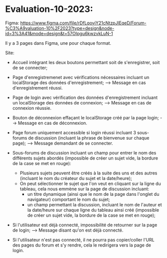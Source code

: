 # Evaluation-10-2023:

Figma: https://www.figma.com/file/rDfLqovjY21cNtzpJlEqeD/Forum-%C3%A9valuation-10%2F2023?type=design&node-id=3%3A41&mode=design&t=57OIpgu6kwzvkLuN-1

Il y a 3 pages dans Figma, une pour chaque format.


Site:

- Accueil intégrant les deux boutons permettant soit de s'enregistrer, soit de se connecter;

- Page d'enregistremenet avec vérifications nécessaires incluant un localStorage des données d'enregistrement; --> Message en cas d'enregistrement réussi.

- Page de login avec vérification des données d'enregistrement incluant un localStorage des données de connexion; --> Message en cas de connexion réussie.

- Bouton de déconnexion effaçant le localStorage créé par la page login; --> Message en cas de déconnexion.

- Page forum uniquement accessible si login réussi incluant 3 sous-forums de discussion (incluant la phrase de bienvenue sur chaque page); --> Message demandant de se connecter.

- Sous-forums de discussion incluant un champ pour entrer le nom des différents sujets abordés (impossible de créer un sujet vide, la bordure de la case se met en rouge):
  - Plusieurs sujets peuvent être créés à la suite des uns et des autres (incluant le nom du créateur du sujet et la date/heure);
  - On peut sélectionner le sujet que l'on veut en cliquant sur la ligne du tableau, cela nous emmène sur la page de discussion incluant:
      - un titre dynamique (ainsi que le nom de la page dans l'onglet du navigateur) comportant le nom du sujet;
      - un champ permettant la discussion, incluant le nom de l'auteur et la date/heure sur chaque ligne du tableau ainsi créé (impossible de créer un sujet vide, la bordure de la case se met en rouge);

- Si l'utilisateur est déjà connecté, impossibilité de retourner sur la page de login; --> Message disant qu'on est déjà connecté.
- Si l'utilisateur n'est pas connecté, il ne pourra pas copier/coller l'URL des pages du forum et s'y rendre, cela le redirigera vers la page de login.
